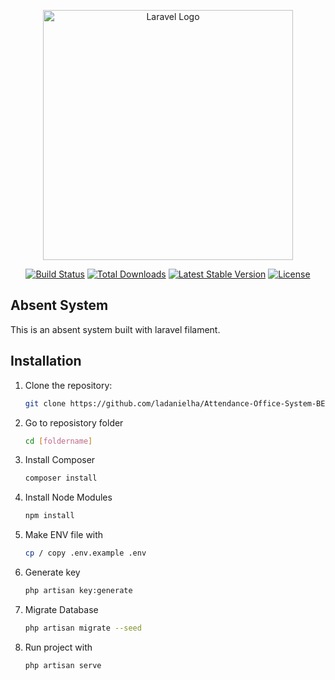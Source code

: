 <p align="center"><a href="https://laravel.com" target="_blank"><img src="https://raw.githubusercontent.com/laravel/art/master/logo-lockup/5%20SVG/2%20CMYK/1%20Full%20Color/laravel-logolockup-cmyk-red.svg" width="400" alt="Laravel Logo"></a></p>

<p align="center">
<a href="https://github.com/laravel/framework/actions"><img src="https://github.com/laravel/framework/workflows/tests/badge.svg" alt="Build Status"></a>
<a href="https://packagist.org/packages/laravel/framework"><img src="https://img.shields.io/packagist/dt/laravel/framework" alt="Total Downloads"></a>
<a href="https://packagist.org/packages/laravel/framework"><img src="https://img.shields.io/packagist/v/laravel/framework" alt="Latest Stable Version"></a>
<a href="https://packagist.org/packages/laravel/framework"><img src="https://img.shields.io/packagist/l/laravel/framework" alt="License"></a>
</p>

## Absent System

This is an absent system built with laravel filament.

## Installation

1. Clone the repository:
   ```bash
   git clone https://github.com/ladanielha/Attendance-Office-System-BE
2. Go to reposistory folder  
    ```bash
    cd [foldername]
3. Install Composer  
    ```bash
    composer install
4. Install Node Modules
    ```bash
    npm install
5. Make ENV file with 
    ```bash
    cp / copy .env.example .env
6. Generate key
    ```bash
    php artisan key:generate
7. Migrate Database
    ```bash
    php artisan migrate --seed
8. Run project with 
    ```bash
    php artisan serve





